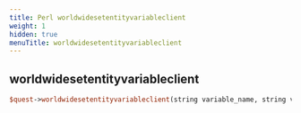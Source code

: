 ```yaml
---
title: Perl worldwidesetentityvariableclient
weight: 1
hidden: true
menuTitle: worldwidesetentityvariableclient
---
```

## worldwidesetentityvariableclient
```perl
$quest->worldwidesetentityvariableclient(string variable_name, string variable_value, uint8 min_status, uint8 max_status)
```